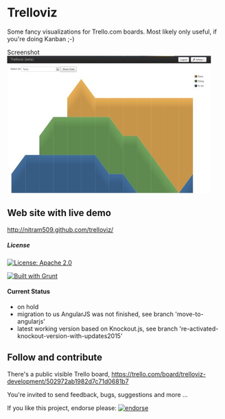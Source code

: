 Trelloviz
=========

Some fancy visualizations for Trello.com boards.
Most likely only useful, if you're doing Kanban ;-)

Screenshot ![Screenshot from the prototype](/screenshot_working_prototype.jpg?raw=true)

Web site with live demo
-----------------------
http://nitram509.github.com/trelloviz/

##### License

[![License: Apache 2.0](https://img.shields.io/:license-Apache%202.0-blue.svg)](http://www.apache.org/licenses/LICENSE-2.0)

[![Built with Grunt](https://cdn.gruntjs.com/builtwith.png)](http://gruntjs.com/)

#### Current Status


* on hold
* migration to us AngularJS was not finished, see branch 'move-to-angularjs'
* latest working version based on Knockout.js, see branch 're-activated-knockout-version-with-updates2015'


Follow and contribute
---------------------
There's a public visible Trello board, 
https://trello.com/board/trelloviz-development/502972ab1982d7c71d0681b7

You're invited to send feedback, bugs, suggestions and more ... 

If you like this project, endorse please: [![endorse](https://api.coderwall.com/nitram509/endorsecount.png)](https://coderwall.com/nitram509)